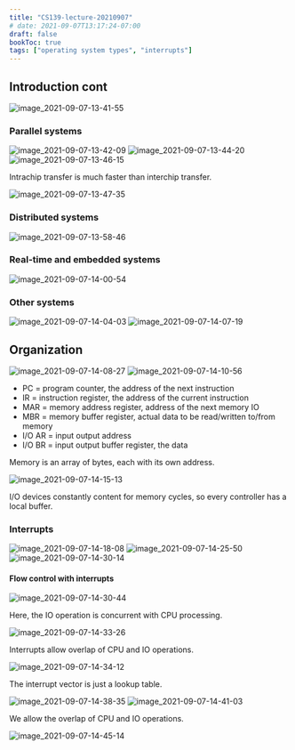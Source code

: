 ```yaml
---
title: "CS139-lecture-20210907"
# date: 2021-09-07T13:17:24-07:00
draft: false
bookToc: true
tags: ["operating system types", "interrupts"]
---
```


## Introduction cont

![image_2021-09-07-13-41-55](/notes/image_2021-09-07-13-41-55.png)

### Parallel systems

![image_2021-09-07-13-42-09](/notes/image_2021-09-07-13-42-09.png)
![image_2021-09-07-13-44-20](/notes/image_2021-09-07-13-44-20.png)
![image_2021-09-07-13-46-15](/notes/image_2021-09-07-13-46-15.png)

Intrachip transfer is much faster than interchip transfer.

![image_2021-09-07-13-47-35](/notes/image_2021-09-07-13-47-35.png)

### Distributed systems

![image_2021-09-07-13-58-46](/notes/image_2021-09-07-13-58-46.png)

### Real-time and embedded systems

![image_2021-09-07-14-00-54](/notes/image_2021-09-07-14-00-54.png)

### Other systems

![image_2021-09-07-14-04-03](/notes/image_2021-09-07-14-04-03.png)
![image_2021-09-07-14-07-19](/notes/image_2021-09-07-14-07-19.png)

## Organization

![image_2021-09-07-14-08-27](/notes/image_2021-09-07-14-08-27.png)
![image_2021-09-07-14-10-56](/notes/image_2021-09-07-14-10-56.png)

- PC = program counter, the address of the next instruction
- IR = instruction register, the address of the current instruction
- MAR = memory address register, address of the next memory IO
- MBR = memory buffer register, actual data to be read/written to/from memory
- I/O AR = input output address
- I/O BR = input output buffer register, the data

Memory is an array of bytes, each with its own address.

![image_2021-09-07-14-15-13](/notes/image_2021-09-07-14-15-13.png)

I/O devices constantly content for memory cycles, so every controller has a local buffer.

### Interrupts

![image_2021-09-07-14-18-08](/notes/image_2021-09-07-14-18-08.png)
![image_2021-09-07-14-25-50](/notes/image_2021-09-07-14-25-50.png)
![image_2021-09-07-14-30-14](/notes/image_2021-09-07-14-30-14.png)

#### Flow control with interrupts

![image_2021-09-07-14-30-44](/notes/image_2021-09-07-14-30-44.png)

Here, the IO operation is concurrent with CPU processing.

![image_2021-09-07-14-33-26](/notes/image_2021-09-07-14-33-26.png)

Interrupts allow overlap of CPU and IO operations.

![image_2021-09-07-14-34-12](/notes/image_2021-09-07-14-34-12.png)

The interrupt vector is just a lookup table.

![image_2021-09-07-14-38-35](/notes/image_2021-09-07-14-38-35.png)
![image_2021-09-07-14-41-03](/notes/image_2021-09-07-14-41-03.png)

We allow the overlap of CPU and IO operations.

![image_2021-09-07-14-45-14](/notes/image_2021-09-07-14-45-14.png)


